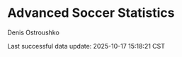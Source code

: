 # Advanced Soccer Statistics
Denis Ostroushko

<!-- gfm -->

Last successful data update: 2025-10-17 15:18:21 CST
